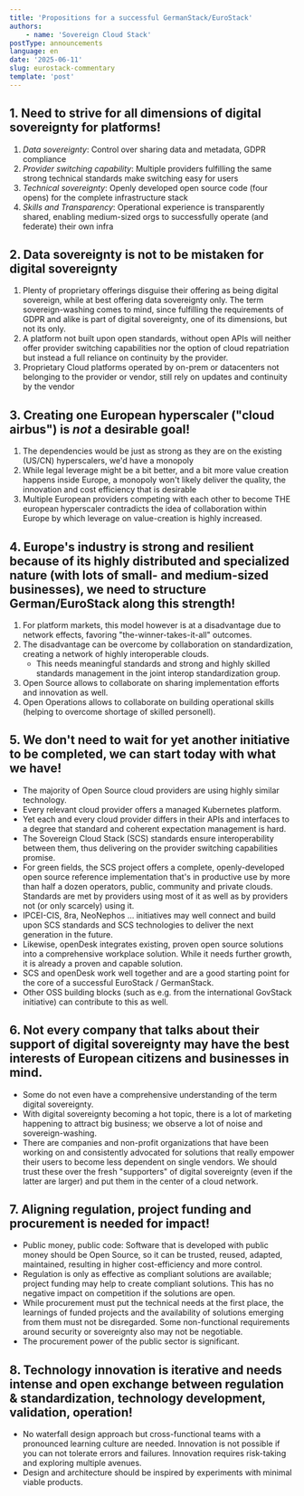 ```yaml
---
title: 'Propositions for a successful GermanStack/EuroStack'
authors:
    - name: 'Sovereign Cloud Stack'
postType: announcements
language: en
date: '2025-06-11'
slug: eurostack-commentary 
template: 'post'
---
```


## 1. Need to strive for all dimensions of digital sovereignty for platforms!
1. *Data sovereignty*: Control over sharing data and metadata, GDPR compliance
2. *Provider switching capability*: Multiple providers fulfilling the same strong technical standards make switching easy for users
3. *Technical sovereignty*: Openly developed open source code (four opens) for the complete infrastructure stack
4. *Skills and Transparency*: Operational experience is transparently shared, enabling medium-sized orgs to successfully operate (and federate) their own infra

## 2. Data sovereignty is not to be mistaken for digital sovereignty
1. Plenty of proprietary offerings disguise their offering as being digital sovereign, while at best offering data sovereignty only. The term sovereign-washing comes to mind, since fulfilling the requirements of GDPR and alike is part of digital sovereignty, one of its dimensions, but not its only.
2. A platform not built upon open standards, without open APIs will neither offer provider switching capabilities nor the option of cloud repatriation but instead a full reliance on continuity by the provider.
3. Proprietary Cloud platforms operated by on-prem or datacenters not belonging to the provider or vendor, still rely on updates and continuity by the vendor

## 3. Creating one European hyperscaler ("cloud airbus") is *not* a desirable goal!
1. The dependencies would be just as strong as they are on the existing (US/CN) hyperscalers, we'd have a monopoly
2. While legal leverage might be a bit better, and a bit more value creation happens inside Europe, a monopoly won't likely deliver the quality, the innovation and cost efficiency that is desirable
3. Multiple European providers competing with each other to become THE european hyperscaler contradicts the idea of collaboration within Europe by which leverage on value-creation is highly increased.

## 4. Europe's industry is strong and resilient because of its highly distributed and specialized nature (with lots of small- and medium-sized businesses), we need to structure German/EuroStack along this strength!
1. For platform markets, this model however is at a disadvantage due to network effects, favoring "the-winner-takes-it-all" outcomes.
2. The disadvantage can be overcome by collaboration on standardization, creating a network of highly interoperable clouds.
	* This needs meaningful standards and strong and highly skilled standards management in the joint interop standardization group.
3. Open Source allows to collaborate on sharing implementation efforts and innovation as well.
4. Open Operations allows to collaborate on building operational skills (helping to overcome shortage of skilled personell).

## 5. We don't need to wait for yet another initiative to be completed, we can start today with what we have!
- The majority of Open Source cloud providers are using highly similar technology.
- Every relevant cloud provider offers a managed Kubernetes platform.
- Yet each and every cloud provider differs in their APIs and interfaces to a degree that standard and coherent expectation management is hard.
- The Sovereign Cloud Stack (SCS) standards ensure interoperability between them, thus delivering on the provider switching capabilities promise.
- For green fields, the SCS project offers a complete, openly-developed open source reference implementation that's in productive use by more than half a dozen operators, public, community and private clouds. Standards are met by providers using most of it as well as by providers not (or only scarcely) using it.
- IPCEI-CIS, 8ra, NeoNephos ... initiatives may well connect and build upon SCS standards and SCS technologies to deliver the next generation in the future.
- Likewise, openDesk integrates existing, proven open source solutions into a comprehensive workplace solution. While it needs further growth, it is already a proven and capable solution.
- SCS and openDesk work well together and are a good starting point for the core of a successful EuroStack / GermanStack.
- Other OSS building blocks (such as e.g. from the international GovStack initiative) can contribute to this as well.

## 6. Not every company that talks about their support of digital sovereignty may have the best interests of European citizens and businesses in mind.
- Some do not even have a comprehensive understanding of the term digital sovereignty.
- With digital sovereignty becoming a hot topic, there is a lot of marketing happening to attract big business; we observe a lot of noise and sovereign-washing.
- There are companies and non-profit organizations that have been working on and consistently advocated for solutions that really empower their users to become less dependent on single vendors. We should trust these over the fresh "supporters" of digital sovereignty (even if the latter are larger) and put them in the center of a cloud network.

## 7. Aligning regulation, project funding and procurement is needed for impact!
- Public money, public code: Software that is developed with public money should be Open Source, so it can be trusted, reused, adapted, maintained, resulting in higher cost-efficiency and more control.
- Regulation is only as effective as compliant solutions are available; project funding may help to create compliant solutions. This has no negative impact on competition if the solutions are open.
- While procurement must put the technical needs at the first place, the learnings of funded projects and the availability of solutions emerging from them must not be disregarded. Some non-functional requirements around security or sovereignty also may not be negotiable.
- The procurement power of the public sector is significant.

## 8. Technology innovation is iterative and needs intense and open exchange between regulation & standardization, technology development, validation, operation!
- No waterfall design approach but cross-functional teams with a pronounced learning culture are needed. Innovation is not possible if you can not tolerate errors and failures. Innovation requires risk-taking and exploring multiple avenues.
- Design and architecture should be inspired by experiments with minimal viable products.

